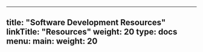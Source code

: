 
---
title: "Software Development Resources"
linkTitle: "Resources"
weight: 20
type: docs
menu:
  main:
    weight: 20
---
